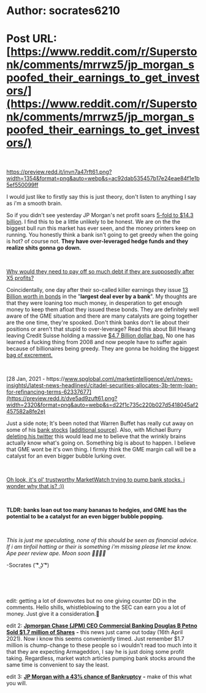 # Author: socrates6210
# Post URL: [https://www.reddit.com/r/Superstonk/comments/mrrwz5/jp_morgan_spoofed_their_earnings_to_get_investors/](https://www.reddit.com/r/Superstonk/comments/mrrwz5/jp_morgan_spoofed_their_earnings_to_get_investors/)


&#x200B;

https://preview.redd.it/invn7a47rft61.png?width=1354&format=png&auto=webp&s=ac92dab535457b17e24eae84f1e1b5ef550099ff

I would just like to firstly say this is just theory, don't listen to anything I say as i'm a smooth brain.

So if you didn't see yesterday JP Morgan's net profit soars [5-fold to $14.3 billion](https://www.marketwatch.com/story/jp-morgan-net-profit-soars-5-fold-to-143-billion-and-revenue-tops-expectations-but-stock-slips-2021-04-14). I find this to be a little unlikely to be honest. We are on the the biggest bull run this market has ever seen, and the money printers keep on running. You honestly think a bank isn't going to get greedy when the going is hot? of course not. **They have over-leveraged hedge funds and they realize shits gonna go down.**

&#x200B;

[Why would they need to pay off so much debt if they are supposedly after X5 profits?](https://preview.redd.it/fvjwtbywhft61.png?width=1594&format=png&auto=webp&s=4172ce776e05c85fc4de6aac8f6d66e15f1e82b2)

Coincidentally, one day after their so-called killer earnings they issue [13 Billion worth in bonds](https://www.bloomberg.com/news/articles/2021-04-15/jpmorgan-to-sell-13-billion-of-bonds-in-largest-bank-sale-ever) in the "**largest deal ever by a bank**".  My thoughts are that they were loaning too much money, in desperation to get enough money to keep them afloat they issued these bonds. They are definitely well aware of the GME situation and there are many catalysts are going together are the one time, they're spooked. Don't think banks don't lie about their positions or aren't that stupid to over-leverage?  Read this about Bill Hwang leaving Credit Suisse holding a massive [$4.7 Billion dollar bag.](https://www.forbes.com/sites/siladityaray/2021/04/06/credit-suisse-takes-47-billion-hit-following-archegos-collapse/amp/) No one has learned a fucking thing from 2008 and now people have to suffer again because of billionaires being greedy. They are gonna be holding the biggest [bag of excrement.](https://www.youtube.com/watch?v=K05sxfa4zdM)

&#x200B;

[28 Jan, 2021 -  https:\/\/www.spglobal.com\/marketintelligence\/en\/news-insights\/latest-news-headlines\/citadel-securities-allocates-3b-term-loan-for-refinancing-terms-62337677](https://preview.redd.it/dve5ad9zuft61.png?width=2320&format=png&auto=webp&s=d22f1c735c220b027d5418045af2457582a8fe2e)

Just a side note; It's been noted that Warren Buffet has really cut away on some of his [bank stocks](https://www.barrons.com/articles/warren-buffetts-berkshire-hathaway-pared-down-its-bank-holdings-that-looks-like-a-10-billion-mistake-51616500847) \[[additional source](https://edition.cnn.com/2021/02/16/investing/berkshire-hathaway-warren-buffett-stocks/index.html)\]. Also, with Michael Burry [deleting his twitter](https://markets.businessinsider.com/currencies/news/big-short-michael-burry-deletes-twitter-profile-warning-market-bubbles-2021-4-1030275994) this would lead me to believe that the wrinkly brains actually know what's going on. Something big is about to happen. I believe that GME wont be it's own thing. I firmly think the GME margin call will be a catalyst for an even bigger bubble lurking over.

&#x200B;

[Oh look, it's ol' trustworthy MarketWatch trying to pump bank stocks. i wonder why that is? :\)\)](https://preview.redd.it/twyeq0x9rft61.png?width=1948&format=png&auto=webp&s=f70e104c563beb4f0f1aed57abb2475547466968)

&#x200B;

**TLDR: banks loan out too many bananas to hedgies, and GME has the potential to be a catalyst for an even bigger bubble popping.** 

&#x200B;

*This is just me speculating, none of this should be seen as financial advice. If i am tinfoil hatting or their is something i'm missing please let me know. Ape peer review ape. Moon soon 🚀🚀🚀🚀*

\-Socrates ( ͡° ͜ʖ ͡°)

&#x200B;

&#x200B;

edit: getting a lot of downvotes but no one giving counter DD in the comments. Hello shills, whistleblowing to the SEC can earn you a lot of money. Just give it a consideration.🙂

edit 2:  [**Jpmorgan Chase (JPM) CEO Commercial Banking Douglas B Petno Sold $1.7 million of Shares**](https://finance.yahoo.com/news/jpmorgan-chase-jpm-ceo-commercial-031501920.html) **-** this news just came out today (16th April 2021). Now i know this seems conveniently timed. Just remember $1.7 million is chump-change to these people so i wouldn't read too much into it that they are expecting Armageddon, I say he is just doing some profit taking. Regardless, market watch articles pumping bank stocks around the same time is convenient to say the least.

edit 3: [**JP Morgan with a 43% chance of Bankruptcy**](https://www.reddit.com/r/Superstonk/comments/mrxln5/macroaxis_a_company_started_in_the_wake_of_the/) **-** make of this what you will.